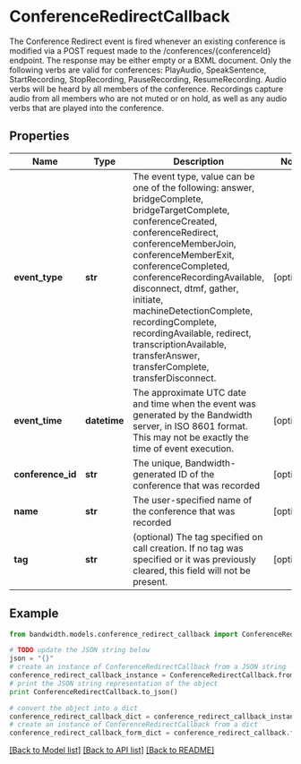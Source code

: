 # ConferenceRedirectCallback

The Conference Redirect event is fired whenever an existing conference is modified via a POST request made to the /conferences/{conferenceId} endpoint. The response may be either empty or a BXML document. Only the following verbs are valid for conferences: PlayAudio, SpeakSentence, StartRecording, StopRecording, PauseRecording, ResumeRecording. Audio verbs will be heard by all members of the conference. Recordings capture audio from all members who are not muted or on hold, as well as any audio verbs that are played into the conference.

## Properties
Name | Type | Description | Notes
------------ | ------------- | ------------- | -------------
**event_type** | **str** | The event type, value can be one of the following: answer, bridgeComplete, bridgeTargetComplete, conferenceCreated, conferenceRedirect, conferenceMemberJoin, conferenceMemberExit, conferenceCompleted, conferenceRecordingAvailable, disconnect, dtmf, gather, initiate, machineDetectionComplete, recordingComplete, recordingAvailable, redirect, transcriptionAvailable, transferAnswer, transferComplete, transferDisconnect. | [optional] 
**event_time** | **datetime** | The approximate UTC date and time when the event was generated by the Bandwidth server, in ISO 8601 format. This may not be exactly the time of event execution. | [optional] 
**conference_id** | **str** | The unique, Bandwidth-generated ID of the conference that was recorded | [optional] 
**name** | **str** | The user-specified name of the conference that was recorded | [optional] 
**tag** | **str** | (optional) The tag specified on call creation. If no tag was specified or it was previously cleared, this field will not be present. | [optional] 

## Example

```python
from bandwidth.models.conference_redirect_callback import ConferenceRedirectCallback

# TODO update the JSON string below
json = "{}"
# create an instance of ConferenceRedirectCallback from a JSON string
conference_redirect_callback_instance = ConferenceRedirectCallback.from_json(json)
# print the JSON string representation of the object
print ConferenceRedirectCallback.to_json()

# convert the object into a dict
conference_redirect_callback_dict = conference_redirect_callback_instance.to_dict()
# create an instance of ConferenceRedirectCallback from a dict
conference_redirect_callback_form_dict = conference_redirect_callback.from_dict(conference_redirect_callback_dict)
```
[[Back to Model list]](../README.md#documentation-for-models) [[Back to API list]](../README.md#documentation-for-api-endpoints) [[Back to README]](../README.md)


